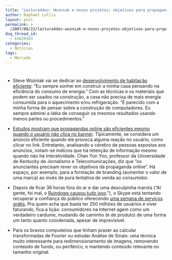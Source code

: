 ```yaml
---
title: 'Leitura4dev: Wozniak e novos projetos; objetivos para propaganda online; Skype tentando fazer controle de danos&#8230;'
author: Raphael Lullis
layout: post
permalink: >
  /2007/08/22/leitura4dev-wozniak-e-novos-projetos-objetivos-para-propaganda-online-skype-tentando-fazer-controle-de-danos/
dsq_thread_id:
  - 63629183
categories:
  - Notícias
tags:
  - Mercado
---
```

# 

*   Steve Wozniak vai se dedicar ao [desenvolvimento de habitação eficiente][1]: “Eu sempre sonhei em construir a minha casa pensando na eficiência do consumo de energia.” Com as técnicas e os materiais que podem ser usados na construção, a casa não precisa de mais energia consumida para o aquecimento e/ou refrigeração. “É parecido com a minha forma de pensar sobre a construção de computadores. Eu sempre admirei a idéia de conseguir os mesmos resultados usando menos partes ou procedimentos.”

 [1]: http://www.ecnmag.com/article.aspx?id=146610&menuid=&adcode=section=effzone




*   [Estudos mostram que propagandas online são eficientes mesmo quando o usuário não clica no banner][2]. Tipicamente, se considera um anúncio eficiente quando ele provoca alguma reação no usuário, como clicar no link. Entretanto, analisando o cérebro de pessoas expostas aos anúncios, notam-se indícios que há retenção de informação mesmo quando não há interatividade. Chan Yun Yoo, professor da Universidade de Kentucky de Jornalismo e Telecomunicações, diz que “os anunciantes precisam rever os objetivos da propaganda online”. Há espaço, por exemplo, para a formação de branding (aumentar o valor de uma marca) ao invés de pura tentativa de venda ao consumidor.




*   Depois de ficar 36 horas fora do ar e dar uma desculpinha marota (“Aí gente, foi mal, o [Ruindows causou tudo isso][3].”), o Skype está tentando recuperar a confiança do público oferecendo [uma semana de serviços grátis][4]. Pra quem acha que basta ter 250 milhões de usuários e viver faturando, fica a lição: consumidores na Internet agem como um verdadeiro cardume, mudando de caminho (e de produto) de uma forma um tanto quanto coordenada, apesar de imprevisível.




*   Para os bravos computeiros que tinham prazer ao calcular transformadas de Fourier ou estudar Análise de Sinais: uma técnica muito interessante para redimensionamento de imagens, removendo conteúdo de fundo, ou periférico, e mantendo conteúdo relevante no tamanho original.

 [2]: http://www.technologyreview.com/Biztech/19275/
 [3]: http://about.skype.com/2007/08/what_happened_on_august_16.html
 [4]: http://blog.wired.com/business/2007/08/skype-tries-to-.html